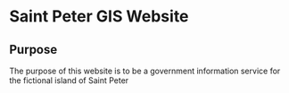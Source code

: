 # Saint Peter GIS Website

## Purpose
 The purpose of this website is to be a government information service for the fictional island of Saint Peter